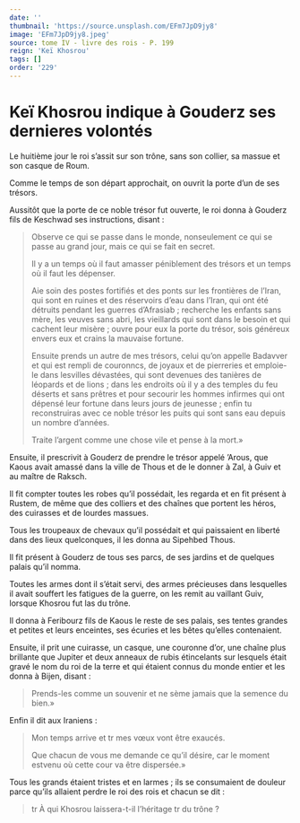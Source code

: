 ```yaml
---
date: ''
thumbnail: 'https://source.unsplash.com/EFm7JpD9jy8'
image: 'EFm7JpD9jy8.jpeg'
source: tome IV - livre des rois - P. 199
reign: 'Keï Khosrou'
tags: []
order: '229'
---
```


# Keï Khosrou indique à Gouderz ses dernieres volontés

Le huitième jour le roi s’assit sur son trône, sans son collier, sa massue et son casque de Roum.

Comme le temps de son départ approchait, on ouvrit la porte d’un de ses trésors.

Aussitôt que la porte de ce noble trésor fut ouverte, le roi donna à Gouderz fils de Keschwad ses instructions, disant :

> Observe ce qui se passe dans le monde, nonseulement ce qui se passe au grand jour, mais ce qui se fait en secret.
>
> Il y a un temps où il faut amasser péniblement des trésors et un temps où il faut les dépenser.
>
> Aie soin des postes fortifiés et des ponts sur les frontières de l’Iran, qui sont en ruines et des réservoirs d’eau dans l’Iran, qui ont été détruits pendant les guerres d’Afrasiab ; recherche les enfants sans mère, les veuves sans abri, les vieillards qui sont dans le besoin et qui cachent leur misère ; ouvre pour eux la porte du trésor, sois généreux envers eux et crains la mauvaise fortune.
>
> Ensuite prends un autre de mes trésors, celui qu’on appelle Badavver et qui est rempli de couronncs, de joyaux et de pierreries et emploie-le dans lesvilles dévastées, qui sont devenues des tanières de léopards et de lions ; dans les endroits où il y a des temples du feu déserts et sans prêtres et pour secourir les hommes infirmes qui ont dépensé leur fortune dans leurs jours de jeunesse ; enfin tu reconstruiras avec ce noble trésor les puits qui sont sans eau depuis un nombre d’années.
>
> Traite l’argent comme une chose vile et pense à la mort.»

Ensuite, il prescrivit à Gouderz de prendre le trésor appelé ’Arous, que Kaous avait amassé dans la ville de Thous et de le donner à Zal, à Guiv et au maître de Raksch.

Il fit compter toutes les robes qu’il possédait, les regarda et en fit présent à Rustem, de même que des colliers et des chaînes que portent les héros, des cuirasses et de lourdes massues.

Tous les troupeaux de chevaux qu’il possédait et qui paissaient en liberté dans des lieux quelconques, il les donna au Sipehbed Thous.

Il fit présent à Gouderz de tous ses parcs, de ses jardins et de quelques palais qu’il nomma.

Toutes les armes dont il s’était servi, des armes précieuses dans lesquelles il avait souffert les fatigues de la guerre, on les remit au vaillant Guiv, lorsque Khosrou fut las du trône.

Il donna à Feribourz fils de Kaous le reste de ses palais, ses tentes grandes et petites et leurs enceintes, ses écuries et les bêtes qu’elles contenaient.

Ensuite, il prit une cuirasse, un casque, une couronne d’or, une chaîne plus brillante que Jupiter et deux anneaux de rubis étincelants sur lesquels était gravé le nom du roi de la terre et qui étaient connus du monde entier et les donna à Bijen, disant :

> Prends-les comme un souvenir et ne sème jamais que la semence du bien.»

Enfin il dit aux Iraniens :

> Mon temps arrive et tr mes vœux vont être exaucés.
>
> Que chacun de vous me demande ce qu’il désire, car le moment estvenu où cette cour va être dispersée.»

Tous les grands étaient tristes et en larmes ; ils se consumaient de douleur parce qu’ils allaient perdre le roi des rois et chacun se dit :

> tr À qui Khosrou laissera-t-il l’héritage tr du trône ?
